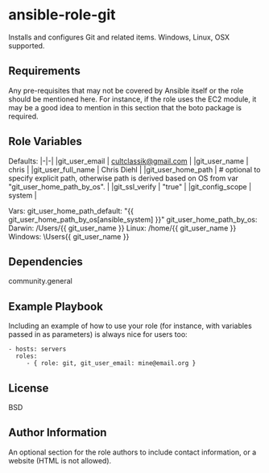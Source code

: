 ansible-role-git
=========

Installs and configures Git and related items. Windows, Linux, OSX supported.

Requirements
------------

Any pre-requisites that may not be covered by Ansible itself or the role should be mentioned here. For instance, if the role uses the EC2 module, it may be a good idea to mention in this section that the boto package is required.

Role Variables
--------------

Defaults:
|-|-|
|git_user_email | cultclassik@gmail.com |
|git_user_name | chris |
|git_user_full_name | Chris Diehl |
|git_user_home_path | # optional to specify explicit path, otherwise path is derived based on OS from var "git_user_home_path_by_os". |
|git_ssl_verify | "true" |
|git_config_scope | system |

Vars:
git_user_home_path_default: "{{ git_user_home_path_by_os[ansible_system] }}"
git_user_home_path_by_os:
  Darwin: /Users/{{ git_user_name }}
  Linux: /home/{{ git_user_name }}
  Windows: \Users\{{ git_user_name }}

Dependencies
------------

community.general

Example Playbook
----------------

Including an example of how to use your role (for instance, with variables passed in as parameters) is always nice for users too:

    - hosts: servers
      roles:
         - { role: git, git_user_email: mine@email.org }

License
-------

BSD

Author Information
------------------

An optional section for the role authors to include contact information, or a website (HTML is not allowed).
